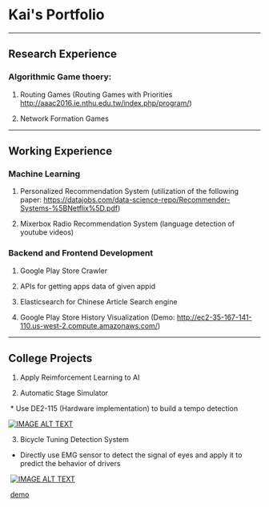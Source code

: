 
# Kai's Portfolio

---

## Research Experience

### Algorithmic Game thoery:

1. Routing Games (Routing Games with Priorities http://aaac2016.ie.nthu.edu.tw/index.php/program/)

2. Network Formation Games

---

## Working Experience

### Machine Learning

1. Personalized Recommendation System (utilization of the following paper: https://datajobs.com/data-science-repo/Recommender-Systems-%5BNetflix%5D.pdf)

2. Mixerbox Radio Recommendation System (language detection of youtube videos)

### Backend and Frontend Development

1. Google Play Store Crawler

2. APIs for getting apps data of given appid

3. Elasticsearch for Chinese Article Search engine

4. Google Play Store History Visualization (Demo: http://ec2-35-167-141-110.us-west-2.compute.amazonaws.com/)

---

## College Projects

1. Apply Reimforcement Learning to AI

2. Automatic Stage Simulator

  * Use DE2-115 (Hardware implementation) to build a tempo detection
  
  [![IMAGE ALT TEXT](http://img.youtube.com/vi/nHz5ARB4QXg/0.jpg)](http://www.youtube.com/watch?v=nHz5ARB4QXg "Automatic Stage Simulator")
  
3. Bicycle Tuning Detection System

  * Directly use EMG sensor to detect the signal of eyes and apply it to predict the behavior of drivers

  [![IMAGE ALT TEXT](http://img.youtube.com/vi/zKByzYzvFNQ/0.jpg)](https://youtu.be/zKByzYzvFNQ?t=191 "Bicycle Tuning Detection System")
  
  [demo](https://youtu.be/nHz5ARB4QXg "Demo")
